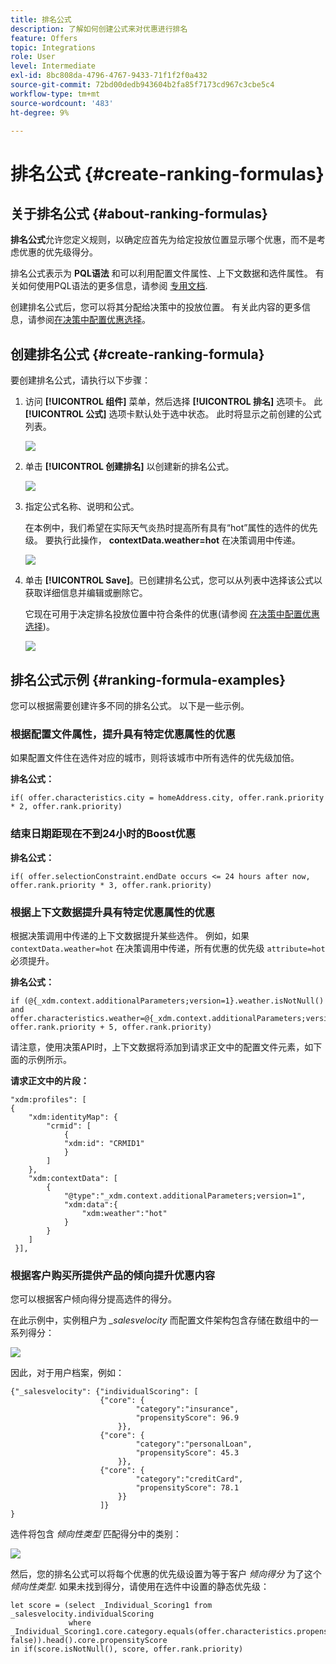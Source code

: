 ```yaml
---
title: 排名公式
description: 了解如何创建公式来对优惠进行排名
feature: Offers
topic: Integrations
role: User
level: Intermediate
exl-id: 8bc808da-4796-4767-9433-71f1f2f0a432
source-git-commit: 72bd00dedb943604b2fa85f7173cd967c3cbe5c4
workflow-type: tm+mt
source-wordcount: '483'
ht-degree: 9%

---
```


# 排名公式 {#create-ranking-formulas}

## 关于排名公式 {#about-ranking-formulas}

**排名公式**&#x200B;允许您定义规则，以确定应首先为给定投放位置显示哪个优惠，而不是考虑优惠的优先级得分。 

排名公式表示为 **PQL语法** 和可以利用配置文件属性、上下文数据和选件属性。 有关如何使用PQL语法的更多信息，请参阅 [专用文档](https://experienceleague.adobe.com/docs/experience-platform/segmentation/pql/overview.html).

创建排名公式后，您可以将其分配给决策中的投放位置。 有关此内容的更多信息，请参阅[在决策中配置优惠选择](../offer-activities/configure-offer-selection.md)。

## 创建排名公式 {#create-ranking-formula}

要创建排名公式，请执行以下步骤：

1. 访问 **[!UICONTROL 组件]** 菜单，然后选择 **[!UICONTROL 排名]** 选项卡。 此 **[!UICONTROL 公式]** 选项卡默认处于选中状态。 此时将显示之前创建的公式列表。

   ![](../assets/rankings-list.png)

1. 单击 **[!UICONTROL 创建排名]** 以创建新的排名公式。

   ![](../assets/ranking-create-formula.png)

1. 指定公式名称、说明和公式。

   在本例中，我们希望在实际天气炎热时提高所有具有“hot”属性的选件的优先级。 要执行此操作， **contextData.weather=hot** 在决策调用中传递。

   ![](../assets/ranking-syntax.png)

1. 单击 **[!UICONTROL Save]**。已创建排名公式，您可以从列表中选择该公式以获取详细信息并编辑或删除它。

   它现在可用于决定排名投放位置中符合条件的优惠(请参阅 [在决策中配置优惠选择](../offer-activities/configure-offer-selection.md))。

   ![](../assets/ranking-formula-created.png)

## 排名公式示例 {#ranking-formula-examples}

您可以根据需要创建许多不同的排名公式。 以下是一些示例。

<!--
Boost by offer ID

Boost the priority of an offer with the offer ID *xcore:personalized-offer:13d213cd4cb328ec* by 5.

**Ranking formula:**

```
if( offer._id = "xcore:personalized-offer:13d213cd4cb328ec", offer.rank.priority + 5, offer.rank.priority)
```

Change the offer priority based on a certain profile attribute

Set the offer priority to 30 for offer *xcore:personalized-offer:13d213cd4cb328ec* if the user lives in the city of Bondi.

**Ranking formula:**

```
if( offer._id = "xcore:personalized-offer:13d213cd4cb328ec" and homeAddress.city.equals("Bondi", false), 30, offer.rank.priority)
```

Boost multiple offers by offer ID based on the presence of a profile's audience membership

Boost the priority of offers based on whether the user is a member of a priority audience, which is configured as an attribute in the offer.

**Ranking formula:**

```
if( segmentMembership.get("ups").get(offer.characteristics.prioritySegmentId).status in (["realized","existing"]), offer.rank.priority + 10, offer.rank.priority)
```
-->

### 根据配置文件属性，提升具有特定优惠属性的优惠

如果配置文件住在选件对应的城市，则将该城市中所有选件的优先级加倍。

**排名公式：**

```
if( offer.characteristics.city = homeAddress.city, offer.rank.priority * 2, offer.rank.priority)
```

### 结束日期距现在不到24小时的Boost优惠

**排名公式：**

```
if( offer.selectionConstraint.endDate occurs <= 24 hours after now, offer.rank.priority * 3, offer.rank.priority)
```

### 根据上下文数据提升具有特定优惠属性的优惠

根据决策调用中传递的上下文数据提升某些选件。 例如，如果 `contextData.weather=hot` 在决策调用中传递，所有优惠的优先级 `attribute=hot` 必须提升。

**排名公式：**

```
if (@{_xdm.context.additionalParameters;version=1}.weather.isNotNull()
and offer.characteristics.weather=@{_xdm.context.additionalParameters;version=1}.weather, offer.rank.priority + 5, offer.rank.priority)
```

请注意，使用决策API时，上下文数据将添加到请求正文中的配置文件元素，如下面的示例所示。

**请求正文中的片段：**

```
"xdm:profiles": [
{
    "xdm:identityMap": {
        "crmid": [
            {
            "xdm:id": "CRMID1"
            }
        ]
    },
    "xdm:contextData": [
        {
            "@type":"_xdm.context.additionalParameters;version=1",
            "xdm:data":{
                "xdm:weather":"hot"
            }
        }
    ]
 }],
```

### 根据客户购买所提供产品的倾向提升优惠内容

您可以根据客户倾向得分提高选件的得分。

在此示例中，实例租户为 *_salesvelocity* 而配置文件架构包含存储在数组中的一系列得分：

![](../assets/ranking-example-schema.png)

因此，对于用户档案，例如：

```
{"_salesvelocity": {"individualScoring": [
                    {"core": {
                            "category":"insurance",
                            "propensityScore": 96.9
                        }},
                    {"core": {
                            "category":"personalLoan",
                            "propensityScore": 45.3
                        }},
                    {"core": {
                            "category":"creditCard",
                            "propensityScore": 78.1
                        }}
                    ]}
}
```

选件将包含 *倾向性类型* 匹配得分中的类别：

![](../assets/ranking-example-propensityType.png)

然后，您的排名公式可以将每个优惠的优先级设置为等于客户 *倾向得分* 为了这个 *倾向性类型*. 如果未找到得分，请使用在选件中设置的静态优先级：

```
let score = (select _Individual_Scoring1 from _salesvelocity.individualScoring
             where _Individual_Scoring1.core.category.equals(offer.characteristics.propensityType, false)).head().core.propensityScore
in if(score.isNotNull(), score, offer.rank.priority)
```
